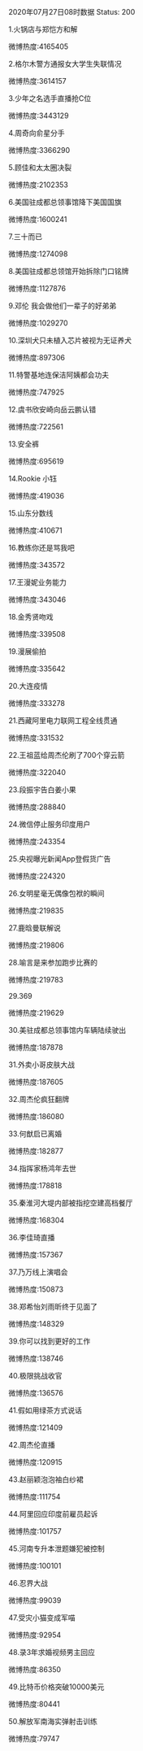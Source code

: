 2020年07月27日08时数据
Status: 200

1.火锅店与郑恺方和解

微博热度:4165405

2.格尔木警方通报女大学生失联情况

微博热度:3614157

3.少年之名选手直播抢C位

微博热度:3443129

4.周奇向俞星分手

微博热度:3366290

5.顾佳和太太圈决裂

微博热度:2102353

6.美国驻成都总领事馆降下美国国旗

微博热度:1600241

7.三十而已

微博热度:1274098

8.美国驻成都总领馆开始拆除门口铭牌

微博热度:1127876

9.邓伦 我会做他们一辈子的好弟弟

微博热度:1029270

10.深圳犬只未植入芯片被视为无证养犬

微博热度:897306

11.特警基地连保洁阿姨都会功夫

微博热度:747925

12.虞书欣安崎向岳云鹏认错

微博热度:722561

13.安全裤

微博热度:695619

14.Rookie 小钰

微博热度:419036

15.山东分数线

微博热度:410671

16.教练你还是骂我吧

微博热度:343572

17.王漫妮业务能力

微博热度:343046

18.金秀贤吻戏

微博热度:339508

19.漫展偷拍

微博热度:335642

20.大连疫情

微博热度:333278

21.西藏阿里电力联网工程全线贯通

微博热度:331532

22.王祖蓝给周杰伦刷了700个穿云箭

微博热度:322040

23.段振宇告白姜小果

微博热度:288840

24.微信停止服务印度用户

微博热度:243354

25.央视曝光新闻App登假货广告

微博热度:224320

26.女明星毫无偶像包袱的瞬间

微博热度:219835

27.鹿晗曼联解说

微博热度:219806

28.喻言是来参加跑步比赛的

微博热度:219783

29.369

微博热度:219629

30.美驻成都总领事馆内车辆陆续驶出

微博热度:187878

31.外卖小哥皮肤大战

微博热度:187605

32.周杰伦疯狂翻牌

微博热度:186080

33.何猷启已离婚

微博热度:182877

34.指挥家杨鸿年去世

微博热度:178818

35.秦淮河大堤内部被指挖空建高档餐厅

微博热度:168304

36.李佳琦直播

微博热度:157367

37.乃万线上演唱会

微博热度:150873

38.郑希怡刘雨昕终于见面了

微博热度:148329

39.你可以找到更好的工作

微博热度:138746

40.极限挑战收官

微博热度:136576

41.假如用绿茶方式说话

微博热度:121409

42.周杰伦直播

微博热度:120915

43.赵丽颖泡泡袖白纱裙

微博热度:111754

44.阿里回应印度前雇员起诉

微博热度:101757

45.河南专升本泄题嫌犯被控制

微博热度:100101

46.忍界大战

微博热度:99039

47.受灾小猫变成军喵

微博热度:92954

48.录3年求婚视频男主回应

微博热度:86350

49.比特币价格突破10000美元

微博热度:80441

50.解放军南海实弹射击训练

微博热度:79747

